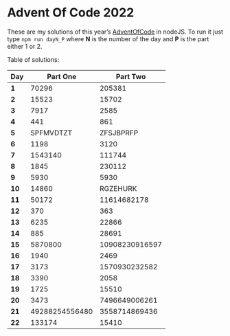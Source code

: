 # Advent Of Code 2022
These are my solutions of this year’s [AdventOfCode](https://adventofcode.com/2022) in nodeJS.
To run it just type `npm run dayN_P` where **N** is the number of the day and **P** is the part either 1 or 2.

Table of solutions:

| Day    | Part One       | Part Two       |
|--------|----------------|----------------|
| **1**  | 70296          | 205381         |
| **2**  | 15523          | 15702          |
| **3**  | 7917           | 2585           |
| **4**  | 441            | 861            |
| **5**  | SPFMVDTZT      | ZFSJBPRFP      |
| **6**  | 1198           | 3120           |
| **7**  | 1543140        | 111744         |
| **8**  | 1845           | 230112         |
| **9**  | 5930           | 5930           |
| **10** | 14860          | RGZEHURK       |
| **11** | 50172          | 11614682178    |
| **12** | 370            | 363            |
| **13** | 6235           | 22866          |
| **14** | 885            | 28691          |
| **15** | 5870800        | 10908230916597 |
| **16** | 1940           | 2469           |
| **17** | 3173           | 1570930232582  |
| **18** | 3390           | 2058           |
| **19** | 1725           | 15510          |
| **20** | 3473           | 7496649006261  |
| **21** | 49288254556480 | 3558714869436  |
| **22** | 133174         | 15410          |
